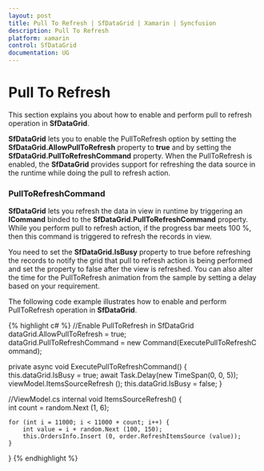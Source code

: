 ```yaml
---
layout: post
title: Pull To Refresh | SfDataGrid | Xamarin | Syncfusion
description: Pull To Refresh
platform: xamarin
control: SfDataGrid
documentation: UG
---
```


# Pull To Refresh

This section explains you about how to enable and perform pull to refresh operation in **SfDataGrid**.

**SfDataGrid** lets you to enable the PullToRefresh option by setting the **SfDataGrid.AllowPullToRefresh** property to **true** and by setting the **SfDataGrid.PullToRefreshCommand** property. When the PullToRefresh is enabled, the **SfDataGrid** provides support for refreshing the data source in the runtime while doing the pull to refresh action. 

### PullToRefreshCommand

**SfDataGrid** lets you refresh the data in view in runtime by triggering an **ICommand** binded to the **SfDataGrid.PullToRefreshCommand** property. While you perform pull to refresh action, if the progress bar meets 100 %, then this command is triggered to refresh the records in view. 

You need to set the **SfDataGrid.IsBusy** property to true before refreshing the records to notify the grid that pull to refresh action is being performed and set the property to false after the view is refreshed. You can also alter the time for the PullToRefresh animation from the sample by setting a delay based on your requirement.

The following code example illustrates how to enable and perform PullToRefresh operation in **SfDataGrid**.

{% highlight c# %}
//Enable PullToRefresh in SfDataGrid
dataGrid.AllowPullToRefresh = true;
dataGrid.PullToRefreshCommand = new Command(ExecutePullToRefreshCommand);
 
private async void ExecutePullToRefreshCommand()
{
    this.dataGrid.IsBusy = true;
    await Task.Delay(new TimeSpan(0, 0, 5));
    viewModel.ItemsSourceRefresh ();
    this.dataGrid.IsBusy = false;
} 

//ViewModel.cs
internal void ItemsSourceRefresh()
{
    int count = random.Next (1, 6);

    for (int i = 11000; i < 11000 + count; i++) {
        int value = i + random.Next (100, 150);
        this.OrdersInfo.Insert (0, order.RefreshItemsSource (value));
    }
} 
{% endhighlight %}
